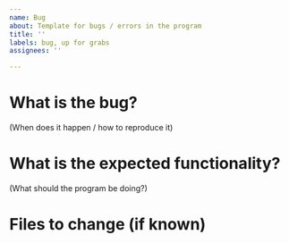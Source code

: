 ```yaml
---
name: Bug
about: Template for bugs / errors in the program
title: ''
labels: bug, up for grabs
assignees: ''

---
```


# What is the bug?
(When does it happen / how to reproduce it)

# What is the expected functionality?
(What should the program be doing?)

# Files to change (if known)